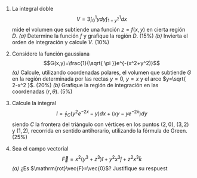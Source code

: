 1. La integral doble
	$$V=3\int_{0}^1ydy\int_{1-y^2}^1dx$$
	mide el volumen que subtiende una función $z=f(x,y)$ en cierta región $D$.
		*(a)* Determine la función $f$ y grafique la región $D$. (15%)
		*(b)* Invierta el orden de integración y calcule $V$. (10%)

2. Considere la función gaussiana
	$$G(x,y)=\frac{1}{\sqrt{ \pi }}e^{-(x^2+y^2)}$$
		*(a)* Calcule, utilizando coordenadas polares, el volumen que subtiende $G$ en la región determinada por las rectas $y=0$, $y=x$ y el arco $y=\sqrt{ 2-x^2 }$. (20%)
		*(b)* Grafique la región de integración en las coordenadas $(r,\theta)$. (5%)

3. Calcule la integral
	$$I=\oint_{C}(y^2e^{-2x}-y)dx+(xy-ye^{-2x})dy$$
	siendo $C$ la frontera del triángulo con vértices en los puntos $(2,0)$, $(3,2)$ y $(1,2)$, recorrida en sentido antihorario, utilizando la fórmula de Green. (25%)

4. Sea el campo vectorial
	$$\vec{F}=x^2(y^3+z^3)\hat{i}+y^2x^3\hat{j}+z^2x^3\hat{k}$$
	*(a)* ¿Es $\mathrm{rot}\vec{F}=\vec{0}$? Justifique su respuest